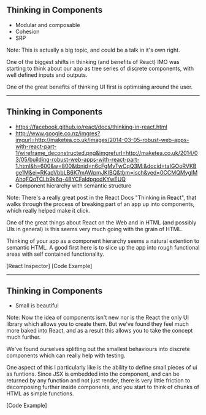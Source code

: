 ## Thinking in Components
- Modular and composable
- Cohesion
- SRP

Note:
This is actually a big topic, and could be a talk in it's own right. 

One of the biggest shifts in thinking (and benefits of React) IMO was starting to think about our app as tree series of discrete components, with well defined inputs and outputs.

One of the great benefits of thinking UI first is optimising around the user.

---

## Thinking in Components
- https://facebook.github.io/react/docs/thinking-in-react.html
- http://www.google.co.nz/imgres?imgurl=http://maketea.co.uk/images/2014-03-05-robust-web-apps-with-react-part-1/wireframe_deconstructed.png&imgrefurl=http://maketea.co.uk/2014/03/05/building-robust-web-apps-with-react-part-1.html&h=600&w=800&tbnid=n6cFgMvTwCqQ3M:&docid=taIGOoRVKBge1M&ei=RKapVbbLB6K7mAWpmJKIBQ&tbm=isch&ved=0CCMQMygIMAhqFQoTCLb9k6q-48YCFaIdpgodKYwEUQ
- Component hierarchy with semantic structure

Note:
There's a really great post in the React Docs "Thinking in React", that walks through the process of breaking part of an app up into components, which really helped make it click.

One of the great things about React on the Web and in HTML (and possibly UIs in general) is this seems very much going with the grain of HTML.

Thinking of your app as a component hierarchy seems a natural extention to semantic HTML. A good first here is to slice up the app into rough functional areas with self contained functionality.

[React Inspector]
[Code Example]


---
 

## Thinking in Components
- Small is beautiful

Note:
Now the idea of components isn't new nor is the React the only UI library which allows you to create them. But we've found they feel much more baked into React, and as a result this allows you to take the concept much further.

We've found ourselves splitting out the smallest behaviours into discrete components which can really help with testing. 

One aspect of this I particularly like is the ability to define small pieces of ui as funtions. Since JSX is embedded into the component, and can be returned by any function and not just render, there is very little friction to decomposing further inside components, and you start to think of chunks of HTML as simple functions. 

[Code Example]
